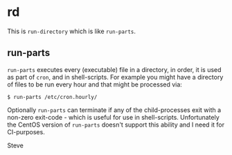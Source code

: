 # rd

This is `run-directory` which is like `run-parts`.

## run-parts

`run-parts` executes every (executable) file in a directory, in order,
it is used as part of `cron`, and in shell-scripts.  For example you
might have a directory of files to be run every hour and that might
be processed via:

    $ run-parts /etc/cron.hourly/

Optionally `run-parts` can terminate if any of the child-processes exit
with a non-zero exit-code - which is useful for use in shell-scripts.
Unfortunately the CentOS version of `run-parts` doesn't support this ability
and I need it for CI-purposes.


Steve
